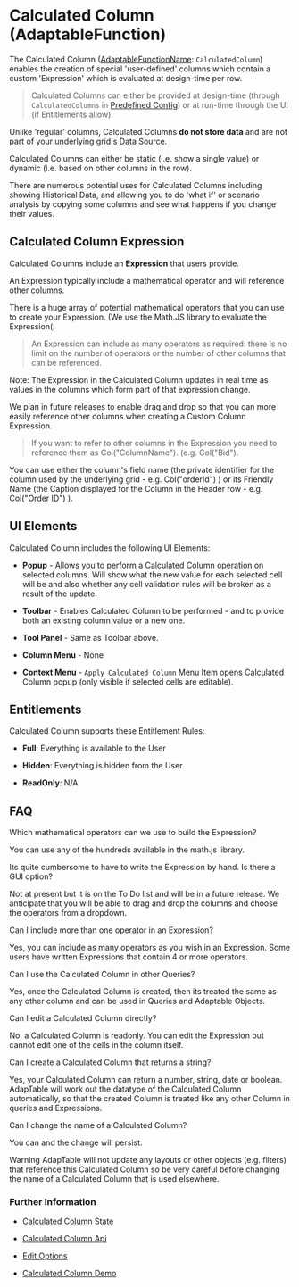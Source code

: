 # Calculated Column (AdaptableFunction)

The Calculated Column ([AdaptableFunctionName](https://api.adaptabletools.com/modules/_src_predefinedconfig_common_types_.html#adaptablefunctionname): `CalculatedColumn`) enables the creation of special 'user-defined' columns which contain a custom 'Expression' which is evaluated at design-time per row.

> Calculated Columns can either be provided at design-time (through `CalculatedColumns` in [Predefined Config](https://api.adaptabletools.com/interfaces/_src_predefinedconfig_calculatedcolumnstate_.calculatedcolumnstate.html)) or at run-time through the UI (if Entitlements allow).

Unlike 'regular' columns, Calculated Columns **do not store data** and are not part of your underlying grid's Data Source.

Calculated Columns can either be static (i.e. show a single value) or dynamic (i.e. based on other columns in the row).

There are numerous potential uses for Calculated Columns including showing Historical Data, and allowing you to do 'what if' or scenario analysis by copying some columns and see what happens if you change their values.

## Calculated Column Expression

Calculated Columns include an **Expression** that users provide. 

An Expression typically include a mathematical operator and will reference other columns. 

There is a huge array of potential mathematical operators that you can use to create your Expression.  (We use the Math.JS library to evaluate the Expression(.

> An Expression can include as many operators as required: there is no limit on the number of operators or the number of other columns that can be referenced.

Note: The Expression in the Calculated Column updates in real time as values in the columns which form part of that expression change.

We plan in future releases to enable drag and drop so that you can more easily reference other columns when creating a Custom Column Expression.

> If you want to refer to other columns in the Expression you need to reference them as Col("ColumnName"). (e.g. Col("Bid").

You can use either the column's field name (the private identifier for the column used by the underlying grid - e.g. Col("orderId") ) or its Friendly Name (the Caption displayed for the Column in the Header row - e.g. Col("Order ID") ).

## UI Elements
Calculated Column includes the following UI Elements:

- **Popup** - Allows you to perform a Calculated Column operation on selected columns.  Will show what the new value for each selected cell will be and also whether any cell validation rules will be broken as a result of the update.

- **Toolbar** - Enables Calculated Column to be performed - and to provide both an existing column value or a new one.

- **Tool Panel** - Same as Toolbar above.

- **Column Menu** - None

- **Context Menu** - `Apply Calculated Column` Menu Item opens Calculated Column popup (only visible if selected cells are editable).

## Entitlements
Calculated Column supports these Entitlement Rules:

- **Full**: Everything is available to the User

- **Hidden**: Everything is hidden from the User

- **ReadOnly**: N/A

## FAQ

Which mathematical operators can we use to build the Expression?

You can use any of the hundreds available in the math.js library.

Its quite cumbersome to have to write the Expression by hand.  Is there a GUI option?

Not at present but it is on the To Do list and will be in a future release.  We anticipate that you will be able to drag and drop the columns and choose the operators from a dropdown.

Can I include more than one operator in an Expression?

Yes, you can include as many operators as you wish in an Expression. Some users have written Expressions that contain 4 or more operators.

Can I use the Calculated Column in other Queries?

Yes, once the Calculated Column is created, then its treated the same as any other column and can be used in Queries and Adaptable Objects.

Can I edit a Calculated Column directly?

No, a Calculated Column is readonly. You can edit the Expression but cannot edit one of the cells in the column itself.

Can I create a Calculated Column that returns a string?

Yes, your Calculated Column can return a number, string, date or boolean. AdapTable will work out the datatype of the Calculated Column automatically, so that the created Column is treated like any other Column in queries and Expressions.

Can I change the name of a Calculated Column?

You can and the change will persist.

Warning
AdapTable will not update any layouts or other objects (e.g. filters) that reference this Calculated Column so be very careful before changing the name of a Calculated Column that is used elsewhere.



### Further Information
- [Calculated Column State](https://api.adaptabletools.com/interfaces/_src_predefinedconfig_calculatedcolumnstate_.calculatedcolumnstate.html)

- [Calculated Column Api](https://api.adaptabletools.com/interfaces/_src_api_bulkupdateapi_.bulkupdateapi.html)

- [Edit Options](https://api.adaptabletools.com/interfaces/_src_adaptableoptions_editoptions_.editoptions.html)

- [Calculated Column Demo](https://demo.adaptabletools.com/column/aggridcalculatedcolumndemo)





